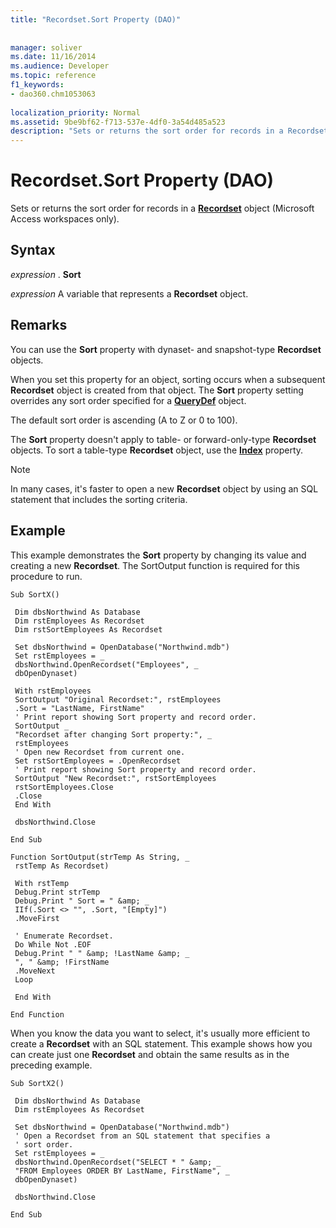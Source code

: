 ```yaml
---
title: "Recordset.Sort Property (DAO)"
 
 
manager: soliver
ms.date: 11/16/2014
ms.audience: Developer
ms.topic: reference
f1_keywords:
- dao360.chm1053063
  
localization_priority: Normal
ms.assetid: 9be9bf62-f713-537e-4df0-3a54d485a523
description: "Sets or returns the sort order for records in a Recordset object (Microsoft Access workspaces only)."
---
```


# Recordset.Sort Property (DAO)

Sets or returns the sort order for records in a **[Recordset](recordset-object-dao.md)** object (Microsoft Access workspaces only). 
  
## Syntax

 *expression*  . **Sort**
  
 *expression*  A variable that represents a **Recordset** object. 
  
## Remarks

You can use the **Sort** property with dynaset- and snapshot-type **Recordset** objects. 
  
When you set this property for an object, sorting occurs when a subsequent **Recordset** object is created from that object. The **Sort** property setting overrides any sort order specified for a **[QueryDef](querydef-object-dao.md)** object. 
  
The default sort order is ascending (A to Z or 0 to 100).
  
The **Sort** property doesn't apply to table- or forward-only-type **Recordset** objects. To sort a table-type **Recordset** object, use the **[Index](recordset-index-property-dao.md)** property. 
  
> [!NOTE]
> In many cases, it's faster to open a new **Recordset** object by using an SQL statement that includes the sorting criteria. 
  
## Example

This example demonstrates the **Sort** property by changing its value and creating a new **Recordset**. The SortOutput function is required for this procedure to run. 
  
```
Sub SortX() 
 
 Dim dbsNorthwind As Database 
 Dim rstEmployees As Recordset 
 Dim rstSortEmployees As Recordset 
 
 Set dbsNorthwind = OpenDatabase("Northwind.mdb") 
 Set rstEmployees = _ 
 dbsNorthwind.OpenRecordset("Employees", _ 
 dbOpenDynaset) 
 
 With rstEmployees 
 SortOutput "Original Recordset:", rstEmployees 
 .Sort = "LastName, FirstName" 
 ' Print report showing Sort property and record order. 
 SortOutput _ 
 "Recordset after changing Sort property:", _ 
 rstEmployees 
 ' Open new Recordset from current one. 
 Set rstSortEmployees = .OpenRecordset 
 ' Print report showing Sort property and record order. 
 SortOutput "New Recordset:", rstSortEmployees 
 rstSortEmployees.Close 
 .Close 
 End With 
 
 dbsNorthwind.Close 
 
End Sub 
 
Function SortOutput(strTemp As String, _ 
 rstTemp As Recordset) 
 
 With rstTemp 
 Debug.Print strTemp 
 Debug.Print " Sort = " &amp; _ 
 IIf(.Sort <> "", .Sort, "[Empty]") 
 .MoveFirst 
 
 ' Enumerate Recordset. 
 Do While Not .EOF 
 Debug.Print " " &amp; !LastName &amp; _ 
 ", " &amp; !FirstName 
 .MoveNext 
 Loop 
 
 End With 
 
End Function 

```

When you know the data you want to select, it's usually more efficient to create a **Recordset** with an SQL statement. This example shows how you can create just one **Recordset** and obtain the same results as in the preceding example. 
  
```
Sub SortX2() 
 
 Dim dbsNorthwind As Database 
 Dim rstEmployees As Recordset 
 
 Set dbsNorthwind = OpenDatabase("Northwind.mdb") 
 ' Open a Recordset from an SQL statement that specifies a 
 ' sort order. 
 Set rstEmployees = _ 
 dbsNorthwind.OpenRecordset("SELECT * " &amp; _ 
 "FROM Employees ORDER BY LastName, FirstName", _ 
 dbOpenDynaset) 
 
 dbsNorthwind.Close 
 
End Sub 

```



